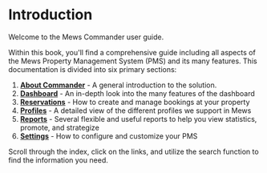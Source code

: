 # Introduction

Welcome to the Mews Commander user guide.

Within this book, you'll find a comprehensive guide including all aspects of the Mews Property Management System \(PMS\) and its many features. This documentation is divided into six primary sections:

1. [**About Commander**](https://github.com/MewsSystems/gitbook-guide/tree/669ee155a5c1e67040f04db5ab1763e6180ef153/about-commander/README.md) - A general introduction to the solution.
2. [**Dashboard**](https://github.com/MewsSystems/gitbook-guide/tree/669ee155a5c1e67040f04db5ab1763e6180ef153/mews-dashboard/README.md) - An in-depth look into the many features of the dashboard 
3. [**Reservations**](https://github.com/MewsSystems/gitbook-guide/tree/669ee155a5c1e67040f04db5ab1763e6180ef153/reservations/README.md) - How to create and manage bookings at your property
4. [**Profiles**](https://github.com/MewsSystems/gitbook-guide/tree/669ee155a5c1e67040f04db5ab1763e6180ef153/profiles/README.md) - A detailed view of the different profiles we support in Mews
5. [**Reports**](https://github.com/MewsSystems/gitbook-guide/tree/669ee155a5c1e67040f04db5ab1763e6180ef153/reports/README.md) - Several flexible and useful reports to help you view statistics, promote, and strategize
6. [**Settings**](https://github.com/MewsSystems/gitbook-guide/tree/669ee155a5c1e67040f04db5ab1763e6180ef153/settings/README.md) - How to configure and customize your PMS

Scroll through the index, click on the links, and utilize the search function to find the information you need.

